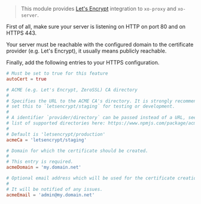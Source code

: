 > This module provides [Let's Encrypt](https://letsencrypt.org/) integration to `xo-proxy` and `xo-server`.

First of all, make sure your server is listening on HTTP on port 80 and on HTTPS 443.

Your server must be reachable with the configured domain to the certificate provider (e.g. Let's Encrypt), it usually means publicly reachable.

Finally, add the following entries to your HTTPS configuration.

```toml
# Must be set to true for this feature
autoCert = true

# ACME (e.g. Let's Encrypt, ZeroSSL) CA directory
#
# Specifies the URL to the ACME CA's directory. It is strongly recommended to
# set this to `letsencrypt/staging` for testing or development.
#
# A identifier `provider/directory` can be passed instead of a URL, see the
# list of supported directories here: https://www.npmjs.com/package/acme-client#directory-urls
#
# Default is 'letsencrypt/production'
acmeCa = 'letsencrypt/staging'

# Domain for which the certificate should be created.
#
# This entry is required.
acmeDomain = 'my.domain.net'

# Optional email address which will be used for the certificate creation.
#
# It will be notified of any issues.
acmeEmail = 'admin@my.domain.net'
```
